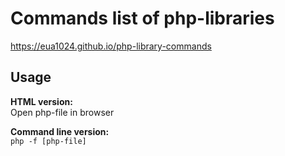 # Commands list of php-libraries

https://eua1024.github.io/php-library-commands

## Usage
**HTML version:**<br>
Open php-file in browser

**Command line version:**<br>
```php -f [php-file]```
